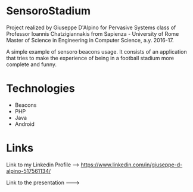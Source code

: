# SensoroStadium

Project realized by Giuseppe D'Alpino for Pervasive Systems class of Professor Ioannis Chatzigiannakis from Sapienza - University of Rome Master of Science in Engineering in Computer Science, a.y. 2016-17.

A simple example of sensoro beacons usage. It consists of an application that tries to make the experience of being in a football stadium more complete and funny.

# Technologies

- Beacons
- PHP
- Java
- Android


# Links

Link to my Linkedin Profile --> https://www.linkedin.com/in/giuseppe-d-alpino-517561134/

Link to the presentation ---> 



